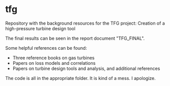 # tfg
Repository with the background resources for the TFG project: Creation of a high-pressure turbine design tool

The final results can be seen in the report document "TFG_FINAL".

Some helpful references can be found:
- Three reference books on gas turbines
- Papers on loss models and correlations
- Papers on turbine design tools and analysis, and additional references

The code is all in the appropriate folder. It is kind of a mess. I apologize.
